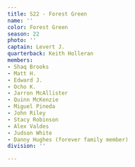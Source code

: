 ```yaml
---
title: S22 - Forest Green
name: ''
color: Forest Green
season: 22
photo: ''
captain: Levert J.
quarterback: Keith Holleran
members:
- Shaq Brooks
- Matt H.
- Edward J.
- Ocho K.
- Jarron McAllister
- Quinn McKenzie
- Miguel Pineda
- John Riley
- Stacy Robinson
- Alex Valdes
- Judson White
- Danny Hughes (forever family member)
division: ''

---
```

